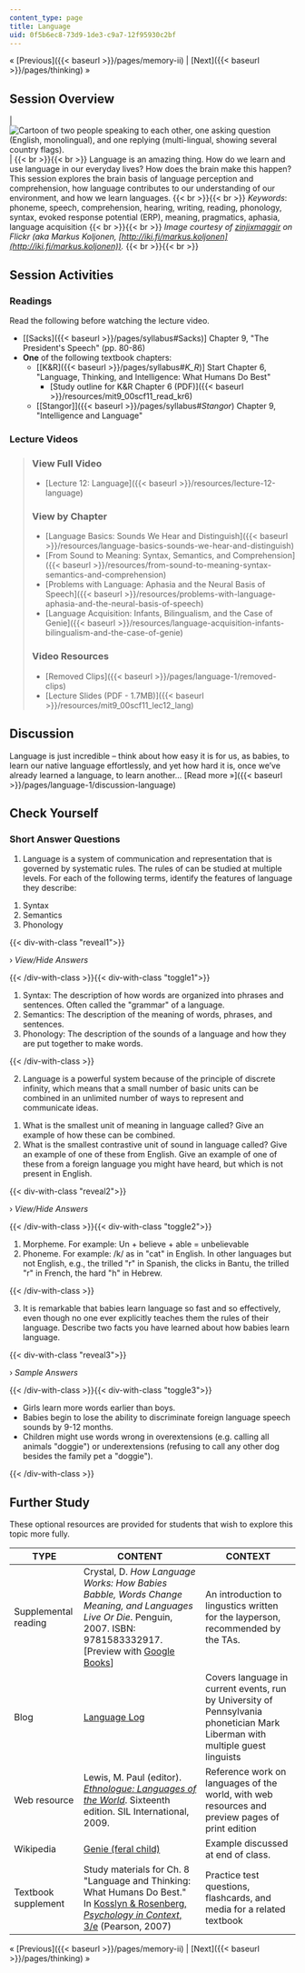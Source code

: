 ```yaml
---
content_type: page
title: Language
uid: 0f5b6ec8-73d9-1de3-c9a7-12f95930c2bf
---
```


« [Previous]({{< baseurl >}}/pages/memory-ii) | [Next]({{< baseurl >}}/pages/thinking) »

Session Overview
----------------

| ![Cartoon of two people speaking to each other, one asking question (English, monolingual), and one replying (multi-lingual, showing several country flags).](/courses/brain-and-cognitive-sciences/9-00sc-introduction-to-psychology-fall-2011/language-1/lec12_chp.jpg) |  {{< br >}}{{< br >}} Language is an amazing thing. How do we learn and use language in our everyday lives? How does the brain make this happen? This session explores the brain basis of language perception and comprehension, how language contributes to our understanding of our environment, and how we learn languages. {{< br >}}{{< br >}} _Keywords_: phoneme, speech, comprehension, hearing, writing, reading, phonology, syntax, evoked response potential (ERP), meaning, pragmatics, aphasia, language acquisition {{< br >}}{{< br >}} _Image courtesy of [zinjixmaggir](http://www.flickr.com/photos/dilaudid/4954719152/) on Flickr (aka Markus Koljonen, [http://iki.fi/markus.koljonen](http://iki.fi/markus.koljonen))._ {{< br >}}{{< br >}}  

Session Activities
------------------

### Readings

Read the following before watching the lecture video.

*   \[[Sacks]({{< baseurl >}}/pages/syllabus#Sacks)\] Chapter 9, "The President's Speech" (pp. 80-86)
*   **One** of the following textbook chapters:
    *   \[[K&R]({{< baseurl >}}/pages/syllabus#_K_R_)\] Start Chapter 6, "Language, Thinking, and Intelligence: What Humans Do Best"
        *   [Study outline for K&R Chapter 6 (PDF)]({{< baseurl >}}/resources/mit9_00scf11_read_kr6)
    *   [\[Stangor\]]({{< baseurl >}}/pages/syllabus#_Stangor_) Chapter 9, "Intelligence and Language"

### Lecture Videos

> ### View Full Video
> 
> *   [Lecture 12: Language]({{< baseurl >}}/resources/lecture-12-language)
> 
> ### View by Chapter
> 
> *   [Language Basics: Sounds We Hear and Distinguish]({{< baseurl >}}/resources/language-basics-sounds-we-hear-and-distinguish)
> *   [From Sound to Meaning: Syntax, Semantics, and Comprehension]({{< baseurl >}}/resources/from-sound-to-meaning-syntax-semantics-and-comprehension)
> *   [Problems with Language: Aphasia and the Neural Basis of Speech]({{< baseurl >}}/resources/problems-with-language-aphasia-and-the-neural-basis-of-speech)
> *   [Language Acquisition: Infants, Bilingualism, and the Case of Genie]({{< baseurl >}}/resources/language-acquisition-infants-bilingualism-and-the-case-of-genie)
> 
> ### Video Resources
> 
> *   [Removed Clips]({{< baseurl >}}/pages/language-1/removed-clips)
> *   [Lecture Slides (PDF - 1.7MB)]({{< baseurl >}}/resources/mit9_00scf11_lec12_lang)

Discussion
----------

Language is just incredible – think about how easy it is for us, as babies, to learn our native language effortlessly, and yet how hard it is, once we’ve already learned a language, to learn another… [Read more »]({{< baseurl >}}/pages/language-1/discussion-language)

Check Yourself
--------------

### Short Answer Questions

1) Language is a system of communication and representation that is governed by systematic rules. The rules of can be studied at multiple levels. For each of the following terms, identify the features of language they describe:

1.  Syntax
2.  Semantics
3.  Phonology

{{< div-with-class "reveal1">}}

› _View/Hide Answers_

{{< /div-with-class >}}{{< div-with-class "toggle1">}}

1.  Syntax: The description of how words are organized into phrases and sentences. Often called the "grammar" of a language.
2.  Semantics: The description of the meaning of words, phrases, and sentences.
3.  Phonology: The description of the sounds of a language and how they are put together to make words.



{{< /div-with-class >}}

2) Language is a powerful system because of the principle of discrete infinity, which means that a small number of basic units can be combined in an unlimited number of ways to represent and communicate ideas.

1.  What is the smallest unit of meaning in language called? Give an example of how these can be combined.
2.  What is the smallest contrastive unit of sound in language called? Give an example of one of these from English. Give an example of one of these from a foreign language you might have heard, but which is not present in English.

{{< div-with-class "reveal2">}}

› _View/Hide Answers_

{{< /div-with-class >}}{{< div-with-class "toggle2">}}

1.  Morpheme. For example: Un + believe + able = unbelievable
2.  Phoneme. For example: /k/ as in "cat" in English. In other languages but not English, e.g., the trilled "r" in Spanish, the clicks in Bantu, the trilled "r" in French, the hard "h" in Hebrew.

{{< /div-with-class >}}

3) It is remarkable that babies learn language so fast and so effectively, even though no one ever explicitly teaches them the rules of their language. Describe two facts you have learned about how babies learn language.

{{< div-with-class "reveal3">}}

› _Sample Answers_

{{< /div-with-class >}}{{< div-with-class "toggle3">}}

*   Girls learn more words earlier than boys.
*   Babies begin to lose the ability to discriminate foreign language speech sounds by 9-12 months.
*   Children might use words wrong in overextensions (e.g. calling all animals "doggie") or underextensions (refusing to call any other dog besides the family pet a "doggie").

{{< /div-with-class >}}

Further Study
-------------

These optional resources are provided for students that wish to explore this topic more fully.

| TYPE | CONTENT | CONTEXT |
| --- | --- | --- |
| Supplemental reading | Crystal, D. _How Language Works: How Babies Babble, Words Change Meaning, and Languages Live Or Die_. Penguin, 2007. ISBN: 9781583332917. \[Preview with [Google Books](http://books.google.com/books?id=f1DVuMvbf7IC&pg=PAfrontcover)\] | An introduction to lingustics written for the layperson, recommended by the TAs. |
| Blog | [Language Log](http://languagelog.ldc.upenn.edu/nll/) | Covers language in current events, run by University of Pennsylvania phonetician Mark Liberman with multiple guest linguists |
| Web resource | Lewis, M. Paul (editor). [_Ethnologue: Languages of the World_](http://www.ethnologue.com/). Sixteenth edition. SIL International, 2009. | Reference work on languages of the world, with web resources and preview pages of print edition |
| Wikipedia | [Genie (feral child)](http://en.wikipedia.org/wiki/Genie_%28feral_child%29) | Example discussed at end of class. |
| Textbook supplement | Study materials for Ch. 8 "Language and Thinking: What Humans Do Best." In [Kosslyn & Rosenberg, _Psychology in Context_, 3/e](http://www.pearsonhighered.com/educator/product/Fundamentals-of-Psychology-in-Context/9780205507573.page) (Pearson, 2007) | Practice test questions, flashcards, and media for a related textbook 

« [Previous]({{< baseurl >}}/pages/memory-ii) | [Next]({{< baseurl >}}/pages/thinking) »